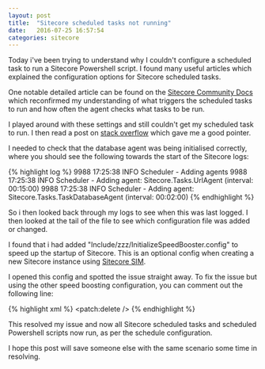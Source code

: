 ```yaml
---
layout: post
title:  "Sitecore scheduled tasks not running"
date:   2016-07-25 16:57:54
categories: sitecore
---
```

Today i've been trying to understand why I couldn't configure a scheduled task to run a Sitecore Powershell script. I found many useful articles which explained the configuration options for Sitecore scheduled tasks.

One notable detailed article can be found on the [Sitecore Community Docs](http://sitecore-community.github.io/docs/documentation/Sitecore%20Fundamentals/Asynchronous%20Tasks/) which reconfirmed my understanding of what triggers the scheduled tasks to run and how often the agent checks what tasks to be run.

I played around with these settings and still couldn't get my scheduled task to run. I then read a post on [stack overflow](http://stackoverflow.com/questions/13506278/sitecore-schedule-task-not-running#new-answer) which gave me a good pointer.

I needed to check that the database agent was being initialised correctly, where you should see the following towards the start of the Sitecore logs:

{% highlight log %}
9988 17:25:38 INFO  Scheduler - Adding agents
9988 17:25:38 INFO  Scheduler - Adding agent: Sitecore.Tasks.UrlAgent (interval: 00:15:00)
9988 17:25:38 INFO  Scheduler - Adding agent: Sitecore.Tasks.TaskDatabaseAgent (interval: 00:02:00)
{% endhighlight %}

So i then looked back through my logs to see when this was last logged. I then looked at the tail of the file to see which configuration file was added or changed.

I found that i had added "Include/zzz/InitializeSpeedBooster.config" to speed up the startup of Sitecore. This is an optional config when creating a new Sitecore instance using [Sitecore SIM](https://marketplace.sitecore.net/en/Modules/Sitecore_Instance_Manager.aspx).

I opened this config and spotted the issue straight away. To fix the issue but using the other speed boosting configuration, you can comment out the following line:

{% highlight xml %}
<processor type="Sitecore.Pipelines.Loader.InitializeScheduler, Sitecore.Kernel">
	<patch:delete />
</processor>
{% endhighlight %}

This resolved my issue and now all Sitecore scheduled tasks and scheduled Powershell scripts now run, as per the schedule configuration.

I hope this post will save someone else with the same scenario some time in resolving.